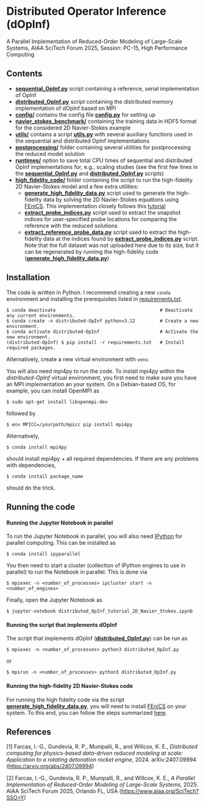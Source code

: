 # Distributed Operator Inference (dOpInf)

A Parallel Implementation of Reduced-Order Modeling of Large-Scale Systems, AIAA SciTech Forum 2025, Session: PC-15, High Performance Computing

## Contents

- [**sequential_OpInf.py**](./sequential_OpInf.py) script containing a reference, serial implementation of OpInf
- [**distributed_OpInf.py**](./distributed_OpInf.py) script containing the distributed memory implementation of dOpInf based on MPI
- [**config/**](/config/) contains the config file [**config.py**](/config/config.py) for setting up
- [**navier_stokes_benchmark/**](/navier_stokes_benchmark/) containing the training data in HDF5 format for the considered 2D Navier-Stokes example
- [**utils/**](/utils/) contains a script [**utils.py**](/utils/utils.py) with several auxiliary functions used in the sequential and distributed OpInf implementations
- [**postprocessing/**](/postprocessing/) folder containing several utilities for postprocessing the reduced model solution
- [**runtimes/**](/runtimes/) option to save total CPU times of sequential and distributed OpInf implementations for, e.g., scaling studies (see the first few lines in the [**sequential_OpInf.py**](./sequential_OpInf.py) and [**distributed_OpInf.py**](./distributed_OpInf.py) scripts)
- [**high_fidelity_code/**](./high_fidelity_code/) folder containing the script to run the high-fidelity 2D Navier-Stokes model and a few extra utilities:
    - [**generate_high_fidelity_data.py**](./high_fidelity_code/generate_high_fidelity_data.py) script used to generate the high-fidelity data by solving the 2D Navier-Stokes equations using [FEniCS](https://fenicsproject.org/). This implementation closely follows this [tutorial](https://fenicsproject.org/pub/tutorial/html/._ftut1009.html)
    - [**extract_probe_indices.py**](./high_fidelity_code/extract_reference_probe_data.py) script used to extract the snapshot indices for user-specified probe locations for comparing the reference with the reduced solutions
    - [**extract_reference_probe_data.py**](./high_fidelity_code/extract_reference_probe_data.py) script used to extract the high-fidelity data at the indices found by [**extract_probe_indices.py**](./high_fidelity_code/extract_reference_probe_data.py) script. Note that the full dataset was not uploaded here due to its size, but it can be regenerated by running the high-fidelity code ([**generate_high_fidelity_data.py**](./high_fidelity_code/generate_high_fidelity_data.py))

## Installation

The code is written in Python.
I recommend creating a new `conda` environment and installing the prerequisites listed in [requirements.txt](./requirements.txt).

```shell
$ conda deactivate                                      # Deactivate any current environments.
$ conda create -n distributed-OpInf python=3.12         # Create a new environment.
$ conda activate distributed-OpInf                      # Activate the new environment.
(distributed-OpInf) $ pip install -r requirements.txt   # Install required packages.
```

Alternatively, create a new virtual environment with `venv`.

You will also need mpi4py to run the code.
To install mpi4py within the <em>distributed-OpInf</em> virtual environment, you first need to make sure you have an MPI implementation an your system.
On a Debian-based OS, for example, you can install OpenMPI as
```shell
$ sudo apt-get install libopenmpi-dev
```
followed by
```shell
$ env MPICC=/yourpath/mpicc pip install mpi4py
```

Alternatively,
``` shell
$ conda install mpi4py
```
should install mpi4py + all required dependencies.
If there are any problems with dependencies,
``` shell
$ conda install package_name
```
should do the trick.

## Running the code

#### Running the Jupyter Notebook in parallel
To run the Jupyter Notebook in parallel, you will also need [IPython](https://ipyparallel.readthedocs.io/en/latest/) for parallel computing.
This can be installed as
``` shell
$ conda install ipyparallel
```
You then need to start a cluster (collection of IPython engines to use in parallel) to run the Notebook in parallel.
This is done via
``` shell
$ mpiexec -n <number_of_processes> ipcluster start -n <number_of_engines>
```
Finally, open the Jupyter Notebook as
``` shell
$ jupyter-notebook distributed_OpInf_tutorial_2D_Navier_Stokes.ipynb
```

#### Running the script that implements dOpInf

The script that implements dOpInf ([**distributed_OpInf.py**](./distributed_OpInf.py)) can be run as
``` shell
$ mpiexec -n <number_of_processes> python3 distributed_OpInf.py
```
or
``` shell
$ mpirun -n <number_of_processes> python3 distributed_OpInf.py
```

#### Running the high-fidelity 2D Navier-Stokes code
For running the high fidelity code via the script [**generate_high_fidelity_data.py**](./high_fidelity_code/generate_high_fidelity_data.py), you will need to install [FEniCS](https://fenicsproject.org/) on your system. To this end, you can follow the steps summarized [here](https://fenicsproject.org/download/archive/).

## References
[1] Farcas, I.-G., Gundevia, R. P., Munipalli, R., and Willcox, K. E., <em>Distributed computing for physics-based data-driven reduced
modeling at scale: Application to a rotating detonation rocket engine,</em> 2024. arXiv:2407.09994 (https://arxiv.org/abs/2407.09994)

[2] Farcas, I.-G., Gundevia, R. P., Munipalli, R., and Willcox, K. E., <em>A Parallel Implementation of Reduced-Order Modeling of Large-Scale Systems,</em> 2025. AIAA SciTech Forum 2025, Orlando FL, USA (https://www.aiaa.org/SciTech?SSO=Y)
